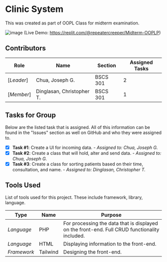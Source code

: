 # Clinic System
This was created as part of OOPL Class for midterm examination.

![image](https://user-images.githubusercontent.com/2164489/143481218-2c9c56b1-62a0-476d-8059-0ed11ee1974e.png)
(Live Demo: https://replit.com/@repeatercreeper/Midterm-OOPLP)

## Contributors
|Role   |Name   | Section | Assigned Tasks |
|---|---|---|---|
|[*Leader*]| Chua, Joseph G.  | BSCS 301 | 2
|[*Member*]   | Dinglasan, Christopher T.  | BSCS 301 | 1

## Tasks for Group
Below are the listed task that is assigned. All of this information can be found in the "Issues" section as well on GitHub and who they were assigned to.
- [x] **Task #1**: Create a UI for incoming data. - *Assigned to: Chua, Joseph G.*
- [x] **Task #2**: Create a class that will hold, alter and send data. - *Assigned to: Chua, Joseph G.*
- [x] **Task #3**: Create a class for sorting patients based on their time, consultation, and name. - *Assigned to: Dinglasan, Christopher T.*

## Tools Used
List of tools used for this project. These include framework, library, language.

| Type | Name | Purpose |
|---|---|---|
| *Language* | PHP | For processing the data that is displayed on the front-end. Full CRUD functionality included.
| *Language* | HTML | Displaying information to the front-end.
| *Framework* | Tailwind | Designing the front-end.
